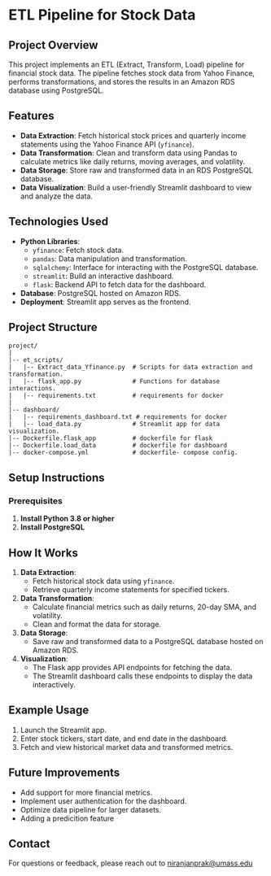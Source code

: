 # ETL Pipeline for Stock Data

## Project Overview
This project implements an ETL (Extract, Transform, Load) pipeline for financial stock data. The pipeline fetches stock data from Yahoo Finance, performs transformations, and stores the results in an Amazon RDS database using PostgreSQL. 

## Features
- **Data Extraction**: Fetch historical stock prices and quarterly income statements using the Yahoo Finance API (`yfinance`).
- **Data Transformation**: Clean and transform data using Pandas to calculate metrics like daily returns, moving averages, and volatility.
- **Data Storage**: Store raw and transformed data in an RDS PostgreSQL database.
- **Data Visualization**: Build a user-friendly Streamlit dashboard to view and analyze the data.

## Technologies Used
- **Python Libraries**:
  - `yfinance`: Fetch stock data.
  - `pandas`: Data manipulation and transformation.
  - `sqlalchemy`: Interface for interacting with the PostgreSQL database.
  - `streamlit`: Build an interactive dashboard.
  - `flask`: Backend API to fetch data for the dashboard.
- **Database**: PostgreSQL hosted on Amazon RDS.
- **Deployment**: Streamlit app serves as the frontend.

## Project Structure
```
project/
|
|-- et_scripts/
|   |-- Extract_data_Yfinance.py  # Scripts for data extraction and transformation.
|   |-- flask_app.py              # Functions for database interactions.
|   |-- requirements.txt          # requirements for docker
|
|-- dashboard/
|   |-- requirements_dashboard.txt # requirements for docker                   
|   |-- load_data.py              # Streamlit app for data visualization.
|-- Dockerfile.flask_app          # dockerfile for flask
|-- Dockerfile.load_data          # dockerfile for dashboard
|-- docker-compose.yml            # dockerfile- compose config.
```

## Setup Instructions

### Prerequisites
1. **Install Python 3.8 or higher**
2. **Install PostgreSQL** 


## How It Works

1. **Data Extraction**:
   - Fetch historical stock data using `yfinance`.
   - Retrieve quarterly income statements for specified tickers.
2. **Data Transformation**:
   - Calculate financial metrics such as daily returns, 20-day SMA, and volatility.
   - Clean and format the data for storage.
3. **Data Storage**:
   - Save raw and transformed data to a PostgreSQL database hosted on Amazon RDS.
4. **Visualization**:
   - The Flask app provides API endpoints for fetching the data.
   - The Streamlit dashboard calls these endpoints to display the data interactively.

## Example Usage
1. Launch the Streamlit app.
2. Enter stock tickers, start date, and end date in the dashboard.
3. Fetch and view historical market data and transformed metrics.

## Future Improvements
- Add support for more financial metrics.
- Implement user authentication for the dashboard.
- Optimize data pipeline for larger datasets.
- Adding a predicition feature

## Contact
For questions or feedback, please reach out to niranjanprak@umass.edu

